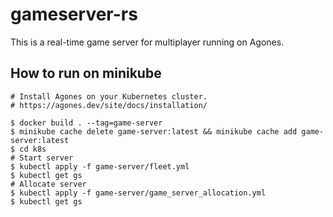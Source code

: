 # gameserver-rs

This is a real-time game server for multiplayer running on Agones.

## How to run on minikube

```
# Install Agones on your Kubernetes cluster.
# https://agones.dev/site/docs/installation/

$ docker build . --tag=game-server
$ minikube cache delete game-server:latest && minikube cache add game-server:latest
$ cd k8s
# Start server
$ kubectl apply -f game-server/fleet.yml
$ kubectl get gs
# Allocate server
$ kubectl apply -f game-server/game_server_allocation.yml
$ kubectl get gs
```
